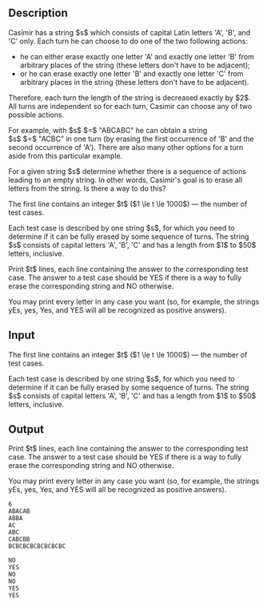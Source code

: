 ## Description

<div><p>Casimir has a string $s$ which consists of capital Latin letters '<span class="tex-font-style-tt">A</span>', '<span class="tex-font-style-tt">B</span>', and '<span class="tex-font-style-tt">C</span>' only. Each turn he can choose to do one of the two following actions:</p><ul> <li> he can either erase exactly one letter '<span class="tex-font-style-tt">A</span>' <span class="tex-font-style-bf">and</span> exactly one letter '<span class="tex-font-style-tt">B</span>' from arbitrary places of the string (these letters don't have to be adjacent); </li><li> or he can erase exactly one letter '<span class="tex-font-style-tt">B</span>' <span class="tex-font-style-bf">and</span> exactly one letter '<span class="tex-font-style-tt">C</span>' from arbitrary places in the string (these letters don't have to be adjacent). </li></ul><p>Therefore, each turn the length of the string is decreased exactly by $2$. All turns are independent so for each turn, Casimir can choose any of two possible actions.</p><p>For example, with $s$&nbsp;$=$&nbsp;"<span class="tex-font-style-tt">ABCABC</span>" he can obtain a string $s$&nbsp;$=$&nbsp;"<span class="tex-font-style-tt">ACBC</span>" in one turn (by erasing the first occurrence of '<span class="tex-font-style-tt">B</span>' and the second occurrence of '<span class="tex-font-style-tt">A</span>'). There are also many other options for a turn aside from this particular example.</p><p>For a given string $s$ determine whether there is a sequence of actions leading to an empty string. In other words, Casimir's goal is to erase all letters from the string. Is there a way to do this?</p></div><div class="input-specification"><p>The first line contains an integer $t$ ($1 \le t \le 1000$)&nbsp;— the number of test cases.</p><p>Each test case is described by one string $s$, for which you need to determine if it can be fully erased by some sequence of turns. The string $s$ consists of capital letters '<span class="tex-font-style-tt">A</span>', '<span class="tex-font-style-tt">B</span>', '<span class="tex-font-style-tt">C</span>' and has a length from $1$ to $50$ letters, inclusive.</p></div><div class="output-specification"><p>Print $t$ lines, each line containing the answer to the corresponding test case. The answer to a test case should be <span class="tex-font-style-tt">YES</span> if there is a way to fully erase the corresponding string and <span class="tex-font-style-tt">NO</span> otherwise.</p><p>You may print every letter in any case you want (so, for example, the strings <span class="tex-font-style-tt">yEs</span>, <span class="tex-font-style-tt">yes</span>, <span class="tex-font-style-tt">Yes</span>, and <span class="tex-font-style-tt">YES</span> will all be recognized as positive answers).</p></div>

## Input

<p>The first line contains an integer $t$ ($1 \le t \le 1000$)&nbsp;— the number of test cases.</p><p>Each test case is described by one string $s$, for which you need to determine if it can be fully erased by some sequence of turns. The string $s$ consists of capital letters '<span class="tex-font-style-tt">A</span>', '<span class="tex-font-style-tt">B</span>', '<span class="tex-font-style-tt">C</span>' and has a length from $1$ to $50$ letters, inclusive.</p>

## Output

<p>Print $t$ lines, each line containing the answer to the corresponding test case. The answer to a test case should be <span class="tex-font-style-tt">YES</span> if there is a way to fully erase the corresponding string and <span class="tex-font-style-tt">NO</span> otherwise.</p><p>You may print every letter in any case you want (so, for example, the strings <span class="tex-font-style-tt">yEs</span>, <span class="tex-font-style-tt">yes</span>, <span class="tex-font-style-tt">Yes</span>, and <span class="tex-font-style-tt">YES</span> will all be recognized as positive answers).</p>





```input1
6
ABACAB
ABBA
AC
ABC
CABCBB
BCBCBCBCBCBCBCBC
```




```output1
NO
YES
NO
NO
YES
YES
```


